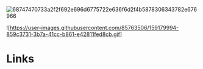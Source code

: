 ![68747470733a2f2f692e696d6775722e636f6d2f4b5878306343782e676966](https://user-images.githubusercontent.com/85763506/159180243-1d9580bd-cbba-4590-8ae8-3e26ff8634f8.gif)


![https://user-images.githubusercontent.com/85763506/159179994-859c3731-3b7a-41cc-b861-e42811fed8cb.gif] 
# Links
